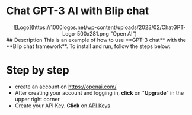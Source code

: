 # Chat GPT-3 AI with Blip chat
<div align="center">  
![Logo](https://1000logos.net/wp-content/uploads/2023/02/ChatGPT-Logo-500x281.png "Open AI")
</div>
## Description
This is an example of how to use **GPT-3 chat** with the **Blip chat framework**.
To install and run, follow the steps below:

# Step by step
* create an account on https://openai.com/
* After creating your account and logging in, **click** on "**Upgrade**" in the upper right corner
* Create your API Key. **Click** on [API Keys](https://platform.openai.com/account/api-keys) 
